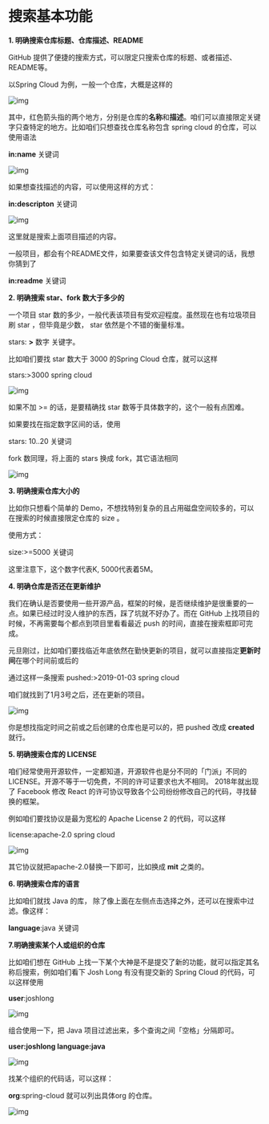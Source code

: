 # 搜索基本功能

**1. 明确搜索仓库标题、仓库描述、README**



GitHub 提供了便捷的搜索方式，可以限定只搜索仓库的标题、或者描述、README等。



以Spring Cloud 为例，一般一个仓库，大概是这样的



![img](https://qiniucloud.qishilong.space/images/v2-53cb71653bc913ebd2530ba5cf2eba75_720w-20240301113031723.webp)





其中，红色箭头指的两个地方，分别是仓库的**名称**和**描述**。咱们可以直接限定关键字只查特定的地方。比如咱们只想查找仓库名称包含 spring cloud 的仓库，可以使用语法



**in:name** 关键词





![img](https://qiniucloud.qishilong.space/images/v2-1731a269c74bd3b10eb46d2721d28a15_720w-20240301113031870.webp)







如果想查找描述的内容，可以使用这样的方式：



**in:descripton** 关键词



![img](https://qiniucloud.qishilong.space/images/v2-ec371692fb389afbb8aaae768cea9b96_720w-20240301113031893.webp)



这里就是搜索上面项目描述的内容。



一般项目，都会有个README文件，如果要查该文件包含特定关键词的话，我想你猜到了



**in:readme** 关键词





**2. 明确搜索 star、fork 数大于多少的**



一个项目 star 数的多少，一般代表该项目有受欢迎程度。虽然现在也有垃圾项目刷 star ，但毕竟是少数， star 依然是个不错的衡量标准。



stars: **>** 数字 关键字。



比如咱们要找 star 数大于 3000 的Spring Cloud 仓库，就可以这样

stars:>3000 spring cloud





![img](https://qiniucloud.qishilong.space/images/v2-5c1d941ba4ef5992121d7efb62c07d63_720w-20240301113031925.webp)





如果不加 >= 的话，是要精确找 star 数等于具体数字的，这个一般有点困难。

如果要找在指定数字区间的话，使用

stars: 10..20 关键词



fork 数同理，将上面的 stars 换成 fork，其它语法相同



![img](https://qiniucloud.qishilong.space/images/v2-4d3132becfc40d1fd14aca5ad9d96ec3_720w-20240301113031953.webp)





**3. 明确搜索仓库大小的**



比如你只想看个简单的 Demo，不想找特别复杂的且占用磁盘空间较多的，可以在搜索的时候直接限定仓库的 size 。



使用方式：

size:>=5000 关键词



这里注意下，这个数字代表K, 5000代表着5M。



**4. 明确仓库是否还在更新维护**



我们在确认是否要使用一些开源产品，框架的时候，是否继续维护是很重要的一点。如果已经过时没人维护的东西，踩了坑就不好办了。而在 GitHub 上找项目的时候，不再需要每个都点到项目里看看最近 push 的时间，直接在搜索框即可完成。



元旦刚过，比如咱们要找临近年底依然在勤快更新的项目，就可以直接指定**更新时间**在哪个时间前或后的



通过这样一条搜索 pushed:>2019-01-03 spring cloud

咱们就找到了1月3号之后，还在更新的项目。



![img](https://qiniucloud.qishilong.space/images/v2-9d05132110b0f06d97a6a438c074b218_720w-20240301113032065.webp)





你是想找指定时间之前或之后创建的仓库也是可以的，把 pushed 改成 **created** 就行。



**5. 明确搜索仓库的 LICENSE**



咱们经常使用开源软件，一定都知道，开源软件也是分不同的「门派」不同的LICENSE。开源不等于一切免费，不同的许可证要求也大不相同。 2018年就出现了 Facebook 修改 React 的许可协议导致各个公司纷纷修改自己的代码，寻找替换的框架。



例如咱们要找协议是最为宽松的 Apache License 2 的代码，可以这样



license:apache-2.0 spring cloud





![img](https://qiniucloud.qishilong.space/images/v2-385ae6364bf1046234f1f550420b71c8_720w-20240301113032093.webp)





其它协议就把apache-2.0替换一下即可，比如换成 **mit** 之类的。



**6. 明确搜索仓库的语言**



比如咱们就找 Java 的库， 除了像上面在左侧点击选择之外，还可以在搜索中过滤。像这样：



**language**:java 关键词



**7.明确搜索某个人或组织的仓库**



比如咱们想在 GitHub 上找一下某个大神是不是提交了新的功能，就可以指定其名称后搜索，例如咱们看下 Josh Long 有没有提交新的 Spring Cloud 的代码，可以这样使用



**user**:joshlong



![img](https://qiniucloud.qishilong.space/images/v2-547ce22dd1d37b21bc02302170994d78_720w-20240301113032110.webp)

组合使用一下，把 Java 项目过滤出来，多个查询之间「空格」分隔即可。

**user:joshlong language:java**

![img](https://qiniucloud.qishilong.space/images/v2-a29f78d6de93a9aabafc468bc1f66c09_720w-20240301113032165.webp)



找某个组织的代码话，可以这样：

**org**:spring-cloud 就可以列出具体org 的仓库。



![img](https://qiniucloud.qishilong.space/images/v2-cb36d3e09428e276d3ba0767f95e4baf_720w-20240301113032202.webp)
